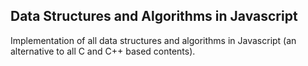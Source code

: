 ## Data Structures and Algorithms in Javascript

Implementation of all data structures and algorithms in Javascript (an alternative to all C and C++ based contents).
